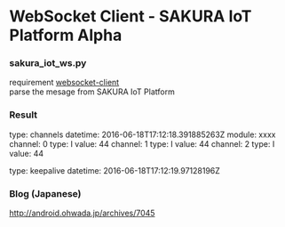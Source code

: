 # WebSocket Client - SAKURA IoT Platform Alpha

### sakura_iot_ws.py
requirement [websocket-client](https://pypi.python.org/pypi/websocket-client) <br/>
parse the mesage from SAKURA IoT Platform <br/>

### Result
type: channels
datetime: 2016-06-18T17:12:18.391885263Z
module: xxxx
channel: 0 type: I value: 44
channel: 1 type: I value: 44
channel: 2 type: I value: 44

type: keepalive
datetime: 2016-06-18T17:12:19.97128196Z

### Blog (Japanese)
http://android.ohwada.jp/archives/7045
